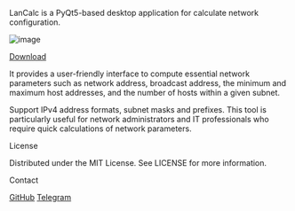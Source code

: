 LanCalc is a PyQt5-based desktop application for calculate network configuration.

![image](https://github.com/KPbICO6Ou/lancalc/assets/171623858/426277bf-f220-4ff9-b3f0-2e67f3ff619e)

[Download](https://github.com/KPbICO6Ou/lancalc/releases)

It provides a user-friendly interface to compute essential network parameters such as network address, broadcast address, the minimum and maximum host addresses, and the number of hosts within a given subnet. 

Support IPv4 address formats, subnet masks and prefixes. This tool is particularly useful for network administrators and IT professionals who require quick calculations of network parameters.

License

Distributed under the MIT License. See LICENSE for more information.

Contact

[GitHub](https://github.com/KPbICO6Ou/lancalc) [Telegram](https://t.me/wachawo) 
